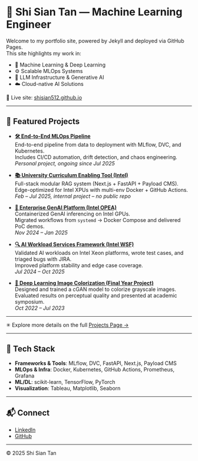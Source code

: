 # 👋 Shi Sian Tan — Machine Learning Engineer

Welcome to my portfolio site, powered by Jekyll and deployed via GitHub Pages.  
This site highlights my work in:

- 🧠 Machine Learning & Deep Learning  
- ⚙️ Scalable MLOps Systems  
- 🧰 LLM Infrastructure & Generative AI  
- ☁️ Cloud-native AI Solutions  

🔗 Live site: [shisian512.github.io](https://shisian512.github.io)

---

## 🚀 Featured Projects

- **[🛠️ End-to-End MLOps Pipeline](https://github.com/shisian512/mlops)**  
  End-to-end pipeline from data to deployment with MLflow, DVC, and Kubernetes.  
  Includes CI/CD automation, drift detection, and chaos engineering.  
  *Personal project, ongoing since Jul 2025*

- **[📚 University Curriculum Enabling Tool (Intel)](https://github.com/intel/university-curriculum-enabling-tool)**  
  Full-stack modular RAG system (Next.js + FastAPI + Payload CMS).  
  Edge-optimized for Intel XPUs with multi-env Docker + GitHub Actions.  
  *Feb – Jul 2025, internal project – no public repo*

- **[🧠 Enterprise GenAI Platform (Intel OPEA)](https://github.com/opea-project)**  
  Containerized GenAI inferencing on Intel GPUs.  
  Migrated workflows from `systemd` → Docker Compose and delivered PoC demos.  
  *Nov 2024 – Jan 2025*

- **[🔍 AI Workload Services Framework (Intel WSF)](https://github.com/intel/workload-services-framework)**  
  Validated AI workloads on Intel Xeon platforms, wrote test cases, and triaged bugs with JIRA.  
  Improved platform stability and edge case coverage.  
  *Jul 2024 – Oct 2025*

- **[🎨 Deep Learning Image Colorization (Final Year Project)](https://www.linkedin.com/in/tan-shi-sian)**  
  Designed and trained a cGAN model to colorize grayscale images.  
  Evaluated results on perceptual quality and presented at academic symposium.  
  *Oct 2022 – Jul 2023*

---

✳ Explore more details on the full [Projects Page →](https://shisian512.github.io/projects/)

---

## 🔧 Tech Stack

- **Frameworks & Tools**: MLflow, DVC, FastAPI, Next.js, Payload CMS  
- **MLOps & Infra**: Docker, Kubernetes, GitHub Actions, Prometheus, Grafana  
- **ML/DL**: scikit-learn, TensorFlow, PyTorch  
- **Visualization**: Tableau, Matplotlib, Seaborn  

---

## 📬 Connect

- [LinkedIn](https://www.linkedin.com/in/tan-shi-sian)  
- [GitHub](https://github.com/shisian512)  

---

© 2025 Shi Sian Tan
